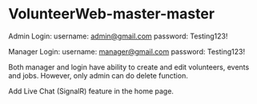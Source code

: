 # VolunteerWeb-master-master
Admin Login: username: admin@gmail.com password: Testing123!

Manager Login: username: manager@gmail.com password: Testing123!

Both manager and login have ability to create and edit volunteers, events and jobs. However, only admin can do delete function.

Add Live Chat (SignalR) feature in the home page.
